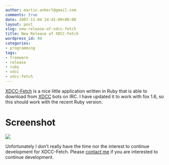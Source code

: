 ```yaml
---
author: martin.ankerl@gmail.com
comments: true
date: 2007-11-04 14:41:09+00:00
layout: post
slug: new-release-of-xdcc-fetch
title: New Release of XDCC-Fetch
wordpress_id: 99
categories:
- programming
tags:
- freeware
- release
- ruby
- xdcc
- xdcc-fetch
---
```


[XDCC-Fetch](http://xdccfetch.sourceforge.net/) is a nice little application written in Ruby that is able to download from [XDCC](http://en.wikipedia.org/wiki/XDCC) bots on IRC. I have updated it to work with fox 1.6, so this should work with the recent Ruby version.



# Screenshot



![](/files/xdcc-fetch.png)


Unfortunately I don't really have the time nor the interest to continue development for XDCC-Fetch. Please [contact me](mailto:martin.ankerl@gmail.com) if you are interested to continue development.
